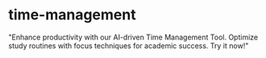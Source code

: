 # time-management
"Enhance productivity with our AI-driven Time Management Tool. Optimize study routines with focus techniques for academic success. Try it now!"
